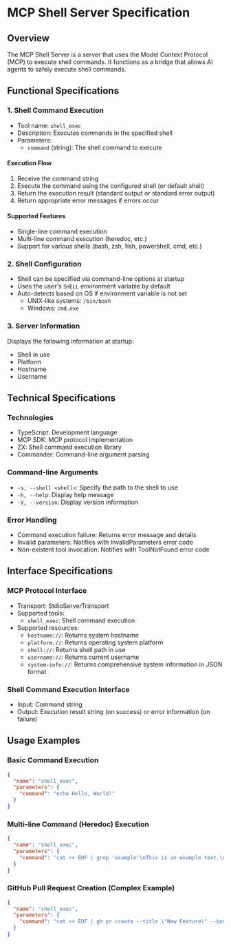 # MCP Shell Server Specification

## Overview

The MCP Shell Server is a server that uses the Model Context Protocol (MCP) to execute shell commands. It functions as a bridge that allows AI agents to safely execute shell commands.

## Functional Specifications

### 1. Shell Command Execution

- Tool name: `shell_exec`
- Description: Executes commands in the specified shell
- Parameters:
  - `command` (string): The shell command to execute

#### Execution Flow

1. Receive the command string
2. Execute the command using the configured shell (or default shell)
3. Return the execution result (standard output or standard error output)
4. Return appropriate error messages if errors occur

#### Supported Features

- Single-line command execution
- Multi-line command execution (heredoc, etc.)
- Support for various shells (bash, zsh, fish, powershell, cmd, etc.)

### 2. Shell Configuration

- Shell can be specified via command-line options at startup
- Uses the user's `SHELL` environment variable by default
- Auto-detects based on OS if environment variable is not set
  - UNIX-like systems: `/bin/bash`
  - Windows: `cmd.exe`

### 3. Server Information

Displays the following information at startup:
- Shell in use
- Platform
- Hostname
- Username

## Technical Specifications

### Technologies

- TypeScript: Development language
- MCP SDK: MCP protocol implementation
- ZX: Shell command execution library
- Commander: Command-line argument parsing

### Command-line Arguments

- `-s, --shell <shell>`: Specify the path to the shell to use
- `-h, --help`: Display help message
- `-V, --version`: Display version information

### Error Handling

- Command execution failure: Returns error message and details
- Invalid parameters: Notifies with InvalidParameters error code
- Non-existent tool invocation: Notifies with ToolNotFound error code

## Interface Specifications

### MCP Protocol Interface

- Transport: StdioServerTransport
- Supported tools:
  - `shell_exec`: Shell command execution
- Supported resources:
  - `hostname://`: Returns system hostname
  - `platform://`: Returns operating system platform
  - `shell://`: Returns shell path in use
  - `username://`: Returns current username
  - `system-info://`: Returns comprehensive system information in JSON format

### Shell Command Execution Interface

- Input: Command string
- Output: Execution result string (on success) or error information (on failure)

## Usage Examples

### Basic Command Execution

```json
{
  "name": "shell_exec",
  "parameters": {
    "command": "echo Hello, World!"
  }
}
```

### Multi-line Command (Heredoc) Execution

```json
{
  "name": "shell_exec",
  "parameters": {
    "command": "cat << EOF | grep 'example'\nThis is an example text.\nAnother line without the keyword.\nEOF"
  }
}
```

### GitHub Pull Request Creation (Complex Example)

```json
{
  "name": "shell_exec",
  "parameters": {
    "command": "cat << EOF | gh pr create --title \"New Feature\" --body-file -\n## Summary\nThis is a PR for a new feature.\n\n## Changes\n- Feature A: Add login functionality\n- Feature B: Profile editing functionality\n\n## Tested Items\n- [x] Unit tests\n- [x] Integration tests\nEOF"
  }
}
```